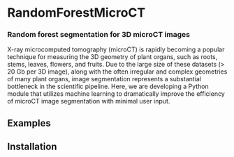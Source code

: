 # RandomForestMicroCT
### Random forest segmentation for 3D microCT images

X-ray microcomputed tomography (microCT) is rapidly becoming a popular technique for measuring the 3D geometry of plant organs, such as roots, stems, leaves, flowers, and fruits. Due to the large size of these datasets (> 20 Gb per 3D image), along with the often irregular and complex geometries of many plant organs, image segmentation represents a substantial bottleneck in the scientific pipeline. Here, we are developing a Python module that utilizes machine learning to dramatically improve the efficiency of microCT image segmentation with minimal user input. 

## Examples

## Installation
